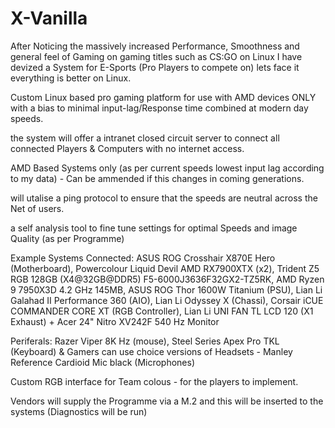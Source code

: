 # X-Vanilla 
After Noticing the massively increased Performance, Smoothness and general feel of Gaming on gaming titles such as CS:GO on Linux I have devized a System for E-Sports (Pro Players to compete on) lets face it everything is better on Linux.

Custom Linux based pro gaming platform for use with AMD devices ONLY with a bias to minimal input-lag/Response time combined at modern day speeds.

the system will offer a intranet closed circuit server to connect all connected Players & Computers with no internet access.

AMD Based Systems only (as per current speeds lowest input lag according to my data) - Can be ammended if this changes in coming generations.

will utalise a ping protocol to ensure that the speeds are neutral across the Net of users.

a self analysis tool to fine tune settings for optimal Speeds and image Quality (as per Programme)

Example Systems Connected: ASUS ROG Crosshair X870E Hero (Motherboard), Powercolour Liquid Devil AMD RX7900XTX (x2), Trident Z5 RGB 128GB (X4@32GB@DDR5) F5-6000J3636F32GX2-TZ5RK, AMD Ryzen 9 7950X3D 4.2 GHz 145MB, ASUS ROG Thor 1600W Titanium (PSU), Lian Li Galahad II Performance 360 (AIO), Lian Li Odyssey X (Chassi), Corsair iCUE COMMANDER CORE XT (RGB Controller), Lian Li UNI FAN TL LCD 120 (X1 Exhaust) + Acer 24" Nitro XV242F 540 Hz Monitor 

Periferals: Razer Viper 8K Hz (mouse), Steel Series Apex Pro TKL (Keyboard) & Gamers can use choice versions of Headsets - Manley Reference Cardioid Mic black (Microphones)

Custom RGB interface for Team colous - for the players to implement.

Vendors will supply the Programme via a M.2 and this will be inserted to the systems (Diagnostics will be run)
